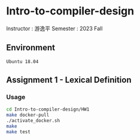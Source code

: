 # Intro-to-compiler-design

Instructor : 游逸平
Semester : 2023 Fall

## Environment
`Ubuntu 18.04`

## Assignment 1 - Lexical Definition
### Usage
```bash
cd Intro-to-compiler-design/HW1
make docker-pull
./activate_docker.sh
make
make test
```
